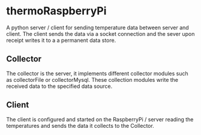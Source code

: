 # thermoRaspberryPi

A python server / client for sending temperature data between server and client.
The client sends the data via a socket connection and the sever upon receipt
writes it to a a permanent data store.

## Collector
The collector is the server, it implements different collector modules such as
collectorFile or collectorMysql. These collection modules write the received
data to the specified data source.

## Client 
The client is configured and started on the RaspberryPi / server reading the
temperatures and sends the data it collects to the Collector.
